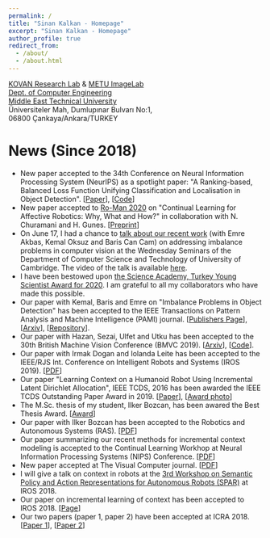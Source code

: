 ```yaml
---
permalink: /
title: "Sinan Kalkan - Homepage"
excerpt: "Sinan Kalkan - Homepage"
author_profile: true
redirect_from: 
  - /about/
  - /about.html
---
```

<a href="http://kovan.ceng.metu.edu.tr/index.php/Main_Page">KOVAN Research Lab</a> & <a href="http://image.ceng.metu.edu.tr">METU ImageLab</a> <br>
<a href="http://www.ceng.metu.edu.tr">Dept. of Computer Engineering</a><br>
<a href="http://www.metu.edu.tr">Middle East Technical University</a><br>
Üniversiteler Mah, Dumlupınar Bulvarı No:1, <br>
06800 Çankaya/Ankara/TURKEY


News (Since 2018)
======

- New paper accepted to the 34th Conference on Neural Information Processing System (NeurIPS) as a spotlight paper: "A Ranking-based, Balanced Loss Function Unifying Classification and Localisation in Object Detection". [<a href="https://proceedings.neurips.cc/paper/2020/hash/b2eeb7362ef83deff5c7813a67e14f0a-Abstract.html">Paper</a>], [<a href="https://github.com/kemaloksuz/aLRPLoss">Code</a>]
- New paper accepted to <a href="http://ro-man2020.unina.it/">Ro-Man 2020</a> on "Continual Learning for Affective Robotics: Why, What and How?" in collaboration with N. Churamani and H. Gunes. [<a href="https://www.repository.cam.ac.uk/handle/1810/307607">Preprint</a>]
- On June 17, I had a chance to <a href="https://talks.cam.ac.uk/talk/index/148762">talk about our recent work</a> (with Emre Akbas, Kemal Oksuz and Baris Can Cam) on addressing imbalance problems in computer vision at the Wednesday Seminars of the Department of Computer Science and Technology of University of Cambridge. The video of the talk is available <a href="https://www.cl.cam.ac.uk/seminars/wednesday/video/200617-1500-t148762.mp4">here</a>.
- I have been bestowed upon <a href="https://bilimakademisi.org/wp-content/uploads/2020/04/bagep-2020-kazananlar-pdf-listesi.pdf">the Science Academy, Turkey Young Scientist Award for 2020</a>. I am grateful to all my collaborators who have made this possible.
- Our paper with Kemal, Baris and Emre on "Imbalance Problems in Object Detection" has been accepted to the IEEE Transactions on Pattern Analysis and Machine Intelligence (PAMI) journal. [<a href="https://ieeexplore.ieee.org/abstract/document/9042296">Publishers Page</a>], [<a href="https://arxiv.org/abs/1909.00169">Arxiv</a>], [<a href="https://github.com/kemaloksuz/ObjectDetectionImbalance">Repository</a>].
- Our paper with Hazan, Sezai, Ulfet and Utku has been accepted to the 30th British Machine Vision Conference (BMVC 2019). [<a href="https://arxiv.org/abs/1908.01189">Arxiv</a>], [<a href="https://github.com/hazananayurt/viref">Code</a>].
- Our paper with Irmak Dogan and Iolanda Leite has been accepted to the IEEE/RJS Int. Conference on Intelligent Robots and Systems (IROS 2019). [<a href="https://arxiv.org/abs/1904.07165">PDF</a>]
- Our paper "Learning Context on a Humanoid Robot Using Incremental Latent Dirichlet Allocation", IEEE TCDS, 2016 has been awarded the IEEE TCDS Outstanding Paper Award in 2019. [<a href="http://ieeexplore.ieee.org/xpl/articleDetails.jsp?arnumber=7239534">Paper</a>], [<a href="https://twitter.com/MetuKovan/status/1164562451586830336/photo/1">Award photo</a>]
- The M.Sc. thesis of my student, Ilker Bozcan, has been awared the Best Thesis Award. [<a href="http://parlar.org.tr/2018-yili-odulleri/">Award</a>]
- Our paper with Ilker Bozcan has been accepted to the Robotics and Autonomous Systems (RAS). [<a href="https://arxiv.org/abs/1807.00511">PDF</a>]
- Our paper summarizing our recent methods for incremental context modeling is accepted to the Continual Learning Workhop at Neural Information Processing Systems (NIPS) Conference. [<a href="http://kovan.ceng.metu.edu.tr/~sinan/publications/NIPS2018_CL.pdf">PDF</a>]
- New paper accepted at The Visual Computer journal. [<a href="https://link.springer.com/article/10.1007/s00371-018-1586-7">PDF</a>]
- I will give a talk on context in robots at the <a href="https://sites.google.com/view/spar2018/home">3rd Workshop on Semantic Policy and Action Representations for Autonomous Robots (SPAR)</a> at IROS 2018.
- Our paper on incremental learning of context has been accepted to IROS 2018. [<a href="https://irmakdogan.github.io/irmak/CINet_%20A%20Learning%20Based%20Approach%20to%20Incremental%20Context%20Modeling%20in%20Robots.html">Page</a>]
- Our two papers (paper 1, paper 2) have been accepted at ICRA 2018. [<a href="https://bozcani.github.io/A%20Hybrid%20Deep%20Boltzmann%20Machine%20for%20Contextual%20Scene%20Modeling.html">Paper 1</a>], [<a href="https://irmakdogan.github.io/irmak/A%20Deep%20Incremental%20Boltzmann%20Machine%20for%20Modeling%20Context%20in%20Robots.html">Paper 2</a>]
